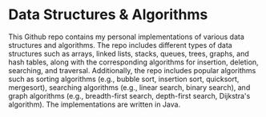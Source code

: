 # Data Structures & Algorithms

This Github repo contains my personal implementations of various data structures and algorithms. The repo includes different types of data structures such as arrays, linked lists, stacks, queues, trees, graphs, and hash tables, along with the corresponding algorithms for insertion, deletion, searching, and traversal. Additionally, the repo includes popular algorithms such as sorting algorithms (e.g., bubble sort, insertion sort, quicksort, mergesort), searching algorithms (e.g., linear search, binary search), and graph algorithms (e.g., breadth-first search, depth-first search, Dijkstra's algorithm). The implementations are written in Java.
